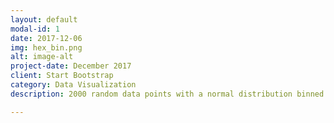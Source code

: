 ```yaml
---
layout: default
modal-id: 1
date: 2017-12-06
img: hex_bin.png
alt: image-alt
project-date: December 2017
client: Start Bootstrap
category: Data Visualization
description: 2000 random data points with a normal distribution binned into hexagons.

---
```

